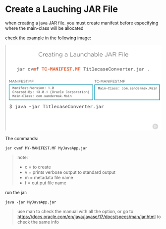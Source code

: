 # Create a Lauching JAR File

when creating a java JAR file. you must create manifest before especifying where the main-class will be allocated

check the example in the following image:

![JAR File Example](resources/jar-file-creation.png)

The commands: 
```shell
jar cvmf MY-MANIFEST.MF MyJavaApp.jar
```
>note:
>
>* c = to create
>* v =  prints verbose output to standard output
>* m = metadata file name
>* f = out put file name

run the jar:

```shell
java -jar MyJavaApp.jar
```

> use man to check the manual with all the option, or go to https://docs.oracle.com/en/java/javase/17/docs/specs/man/jar.html to check the same info